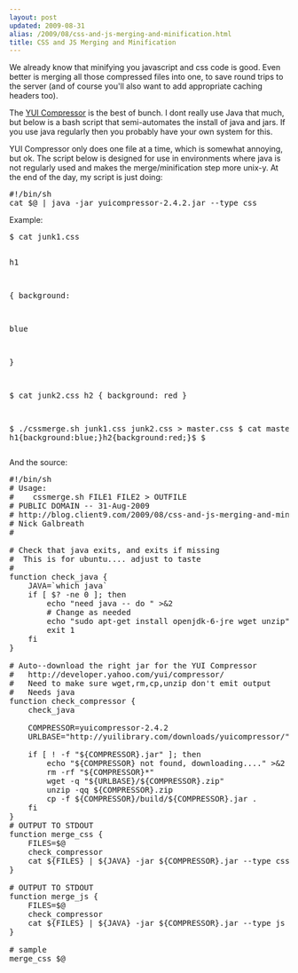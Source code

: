 ```yaml
---
layout: post
updated: 2009-08-31
alias: /2009/08/css-and-js-merging-and-minification.html
title: CSS and JS Merging and Minification
---
```

<p>
We already know that minifying you javascript and css code is good.   Even better is merging all those compressed files into one, to save round trips to the server (and of course you'll also want to add appropriate caching headers too).
</p>

<p>
The <a href="http://developer.yahoo.com/yui/compressor/">YUI Compressor</a> is the best of bunch.    I dont really use Java that much, but below is a bash script that semi-automates the install of java and jars.  If you use java regularly then you probably have your own system for this.
</p>

<p>YUI Compressor only does one file at a time, which is somewhat annoying, but ok.   The script below is designed for use in environments where java is not regularly used and makes the merge/minification step more unix-y.   At the end of the day, my script is just doing:</p>

<pre>
#!/bin/sh
cat $@ | java -jar yuicompressor-2.4.2.jar --type css
</pre>


<p>Example:</p>
<pre>
$ cat junk1.css



h1 

&#123;
 background:

 blue

&#125;

$ cat junk2.css
h2    &#123;   background:  red  &#125;



$ ./cssmerge.sh junk1.css junk2.css > master.css
$ cat master.css
h1&#123;background:blue;&#125;h2&#123;background:red;&#125;$
$ 
</pre>

<p> And the source:</p>

<pre>
#!/bin/sh                                                                       
# Usage:                                                                        
#    cssmerge.sh FILE1 FILE2 > OUTFILE                                            
# PUBLIC DOMAIN -- 31-Aug-2009
# http://blog.client9.com/2009/08/css-and-js-merging-and-minification.html
# Nick Galbreath
#

# Check that java exits, and exits if missing                                   
#  This is for ubuntu.... adjust to taste   
#                                                                               
function check_java &#123;
    JAVA=`which java`
    if [ $? -ne 0 ]; then
        echo "need java -- do " >&amp;2
        # Change as needed                                                      
        echo "sudo apt-get install openjdk-6-jre wget unzip" >&amp;2
        exit 1
    fi
&#125;

# Auto--download the right jar for the YUI Compressor                           
#   http://developer.yahoo.com/yui/compressor/                                  
#   Need to make sure wget,rm,cp,unzip don't emit output                        
#   Needs java                                                                  
function check_compressor &#123;
    check_java

    COMPRESSOR=yuicompressor-2.4.2
    URLBASE="http://yuilibrary.com/downloads/yuicompressor/"

    if [ ! -f "$&#123;COMPRESSOR&#125;.jar" ]; then
        echo "$&#123;COMPRESSOR&#125; not found, downloading...." >&2
        rm -rf "$&#123;COMPRESSOR&#125;*"
        wget -q "$&#123;URLBASE&#125;/$&#123;COMPRESSOR&#125;.zip"
        unzip -qq $&#123;COMPRESSOR&#125;.zip
        cp -f $&#123;COMPRESSOR&#125;/build/$&#123;COMPRESSOR&#125;.jar .
    fi
&#125;
# OUTPUT TO STDOUT                                                              
function merge_css &#123;
    FILES=$@
    check_compressor
    cat $&#123;FILES&#125; | $&#123;JAVA&#125; -jar $&#123;COMPRESSOR&#125;.jar --type css
&#125;

# OUTPUT TO STDOUT                                                              
function merge_js &#123;
    FILES=$@
    check_compressor
    cat $&#123;FILES&#125; | $&#123;JAVA&#125; -jar $&#123;COMPRESSOR&#125;.jar --type js
&#125;

# sample                                                                        
merge_css $@

</pre>